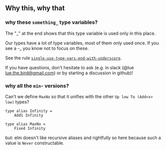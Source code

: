 ## Why this, why that

### why these `something_` type variables?

The "_" at the end shows that this type variable is used only in this place.

Our types have a lot of type variables, most of them only used once.
If you see a -_ you know not to focus on these.

See the rule [`single-use-type-vars-end-with-underscore`](https://package.elm-lang.org/packages/lue-bird/elm-review-single-use-type-vars-end-with-underscore/latest/).

If you have questions, don't hesitate to ask (e.g. in slack (@lue lue.the.bird@gmail.com) or by starting a discussion in github)!

### why all the `min`- versions?

Can't we define `MaxNo` so that it unifies with the other `Up low To (Add<x> low)` types?

    type alias Infinity =
        Add1 Infinity
    
    type alias MaxNo =
        Fixed Infinity

but: elm doesn't like recursive aliases and rightfully so here
because such a value is `Never` constructable.
